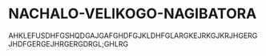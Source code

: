 # NACHALO-VELIKOGO-NAGIBATORA
AHKLEFUSDHFGSHQDGAJGAFGHDFGJKLDHFGLARGKEJRKGJKRJHGERGJHDFGERGEJHRGERGDRGL;GHLRG
